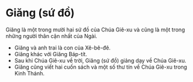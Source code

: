 # Giăng (sứ đồ)

Giăng là một trong mười hai sứ đồ của Chúa Giê-xu và cũng là một trong những người thân cận nhất của Ngài. 
- Giăng và anh trai là con của Xê-bê-đê. 
- Giăng khác với Giăng Báp-tít. 
- Sau khi Chúa Giê-xu về trời, Giăng (sứ đồ) giảng dạy về Chúa Giê-xu. 
- Giăng cũng viết hai cuốn sách và một số thư tín về Chúa Giê-xu trong Kinh Thánh.

